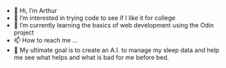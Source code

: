 - 👋 Hi, I’m Arthur
- 👀 I’m interested in trying code to see if I like it for college
- 🌱 I’m currently learning the basics of web development using the Odin project
- 📫 How to reach me ...
- 🌟 My ultimate goal is to create an A.I. to manage my sleep data and help me see what helps and what is bad for me before bed.
<!---
cparthur1/cparthur1 is a ✨ special ✨ repository because its `README.md` (this file) appears on your GitHub profile.
You can click the Preview link to take a look at your changes.
--->
